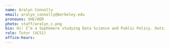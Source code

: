 ```yaml
---
name: Aralyn Connolly
email: aralyn_connolly@berkeley.edu
pronouns: SHE/HER
photo: staff/aralyn_c.png
bio: Hi! I’m a Sophomore studying Data Science and Public Policy. Outside of class I love to write and find new food spots, and I’m excited to meet you all!
role: Tutor (UCS1)
office-hours: 
---
```

